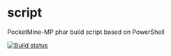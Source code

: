 # script
PocketMine-MP phar build script based on PowerShell

[![Build status](https://ci.appveyor.com/api/projects/status/3egex23kgowid0gx?svg=true)](https://ci.appveyor.com/project/nnnlog/script)
